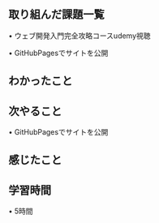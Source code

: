 ## 取り組んだ課題一覧
• ウェブ開発入門完全攻略コースudemy視聴

• GitHubPagesでサイトを公開

## わかったこと

## 次やること
•  GitHubPagesでサイトを公開


## 感じたこと


## 学習時間
• 5時間